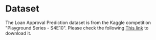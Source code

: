 # Dataset

The Loan Approval Prediction dataset is from the Kaggle competition "Playground Series - S4E10". Please check the
following [This link](https://www.kaggle.com/competitions/playground-series-s4e10) to download it.
